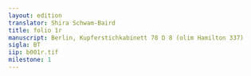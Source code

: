 ```yaml
---
layout: edition
translator: Shira Schwam-Baird
title: folio 1r
manuscript: Berlin, Kupferstichkabinett 78 D 8 (olim Hamilton 337)
sigla: BT
iip: b001r.tif
milestone: 1
---
```

